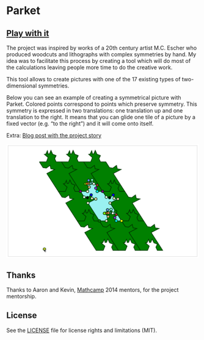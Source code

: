 # Parket

## [Play with it]

The project was inspired by works of a 20th century artist M.C. Escher who produced woodcuts and lithographs with complex symmetries by hand. My idea was to facilitate this process by creating a tool which will do most of the calculations leaving people more time to do the creative work.

This tool allows to create pictures with one of the 17 existing types of two-dimensional symmetries.

Below you can see an example of creating a symmetrical picture with Parket. Colored points correspond to points which preserve symmetry. This symmetry is expressed in two translations: one translation up and one translation to the right. It means that you can glide one tile of a picture by a fixed vector (e.g. “to the right”) and it will come onto itself.

Extra: [Blog post with the project story]

![The interface.](demo.png)

## Thanks
Thanks to Aaron and Kevin, [Mathcamp] 2014 mentors, for the project mentorship.

## License
See the [LICENSE](LICENSE.md) file for license rights and limitations (MIT).

   [Play with it]: <http://parket.murfel.name>
   [Blog post with the project story]: <http://murf3l.blogspot.ru/2015/09/tessellation.html>
   [Mathcamp]: <http://mathcamp.org>
